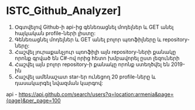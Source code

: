 # ISTC_Github_Analyzer]

1. Օգտվելով Github-ի api-ից գենեռացնել մոդելներ և GET անել հայկական profile-ների լիստը: 
2. Գենեռացնել մոդելներ և GET անել բոլոր պռոֆիլները և repository-ները:
3. Հաշվել յուրաքանչյուր պռոֆիլի այն repository-ների քանակը որոնք գրված են C#-ով որից հետո խմբավորել ըստ լեզուների
4. Հաշվել այն բոլոր repository-ի քանակը որոնք ստեղծվել են 2019-ին 
5. Հաշվել ամենաշատ star-եր ունեցող 20 profile-ները և դասակարգել նվազման կարգով:



api - https://api.github.com/search/users?q=location:armenia&page={page}&per_page=100
